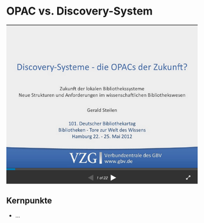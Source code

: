 # OPAC vs. Discovery-System

[](http://www.slideshare.net/steilen/discoverysysteme-die-opacs-der-zukunft)![Screenshot Steilen 2012](/images/screenshot-steilen-2012.png)

## Kernpunkte
* ...